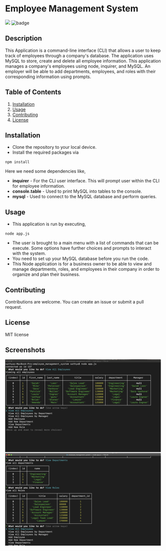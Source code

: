 # Employee Management System
![](https://img.shields.io/badge/License-MIT-important)
![badge](https://img.shields.io/github/languages/top/karpagasathya/employee_management_system)

## Description

This Application is a command-line interface (CLI) that allows a user to keep track of employees through a company's database. The application uses MySQL to store, create and delete all employee information.
This application manages a company's employees using node, inquirer, and MySQL. An employer will be able to add departments, employees, and roles with their corresponding information using prompts.


## Table of Contents

1. [Installation](#Installation)
2. [Usage](#Usage)
3. [Contributing](#Contributing)
4. [License](#licence) 

## Installation
* Clone the repository to your local device.
* Install the required packages via 
```
npm install
```

 Here we need some dependencies like,

* **inquirer** - For the CLI user interface. This will prompt user within the CLI for employee information.
* **console.table** - Used to print MySQL into tables to the console.
* **mysql** - Used to connect to the MySQL database and perform queries.

## Usage
* This application is run by executing,
```
node app.js
```
* The user is brought to a main menu with a list of commands that can be execute. Some options have further choices and prompts to interact with the system.
* You need to set up your MySQL database before you run the code.
* This Node application is for a business owner to be able to view and manage departments, roles, and employees in their company in order to organize and plan their business.


## Contributing

Contributions are welcome. You can create an issue or submit a pull request.

## License

MIT license

## Screenshots

![](images/image1.png)
![](images/image2.png)




